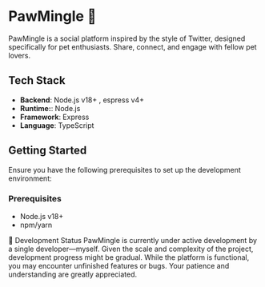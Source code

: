 # PawMingle 🐾  

PawMingle is a social platform inspired by the style of Twitter, designed specifically for pet enthusiasts. Share, connect, and engage with fellow pet lovers.

## Tech Stack

- **Backend**: Node.js v18+ , espress v4+
- **Runtime:**: Node.js
- **Framework**: Express
- **Language**: TypeScript

## Getting Started

Ensure you have the following prerequisites to set up the development environment:

### Prerequisites

- Node.js v18+
- npm/yarn

🚧 Development Status
PawMingle is currently under active development by a single developer—myself. Given the scale and complexity of the project, development progress might be gradual. While the platform is functional, you may encounter unfinished features or bugs. Your patience and understanding are greatly appreciated.
